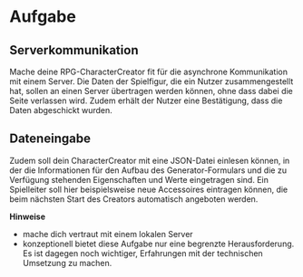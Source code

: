 # Aufgabe
## Serverkommunikation
Mache deine RPG-CharacterCreator fit für die asynchrone Kommunikation mit einem Server. Die Daten der Spielfigur, die ein Nutzer zusammengestellt hat, sollen an einen Server übertragen werden können, ohne dass dabei die Seite verlassen wird. Zudem erhält der Nutzer eine Bestätigung, dass die Daten abgeschickt wurden.
## Dateneingabe
Zudem soll dein CharacterCreator mit eine JSON-Datei einlesen können, in der die Informationen für den Aufbau des Generator-Formulars und die zu Verfügung stehenden Eigenschaften und Werte eingetragen sind. Ein Spielleiter soll hier beispielsweise neue Accessoires eintragen können, die beim nächsten Start des Creators automatisch angeboten werden.

**Hinweise**
- mache dich vertraut mit einem lokalen Server
- konzeptionell bietet diese Aufgabe nur eine begrenzte Herausforderung. Es ist dagegen noch wichtiger, Erfahrungen mit der technischen Umsetzung zu machen.